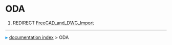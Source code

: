 # ODA
1.  REDIRECT [FreeCAD_and_DWG_Import](FreeCAD_and_DWG_Import.md)



---
![](images/Right_arrow.png) [documentation index](../README.md) > ODA
